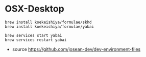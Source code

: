 # OSX-Desktop

```
brew install koekeishiya/formulae/skhd
brew install koekeishiya/formulae/yabai

brew services start yabai
brew services restart yabai
```


- source https://github.com/josean-dev/dev-environment-files
